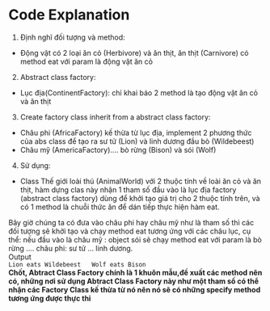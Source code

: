 ﻿# Code Explanation
1. Định nghĩ đối tượng và method: 
- Động vật có 2 loại ăn cỏ (Herbivore) và ăn thịt, ăn thịt (Carnivore) có method eat với param là động vật ăn cỏ

2. Abstract class factory: 
- Lục địa(ContinentFactory): chỉ khai báo 2 method là tạo động vật ăn cỏ và ăn thịt

3. Create factory class inherit from a abstract class factory:
- Châu phi (AfricaFactory) kế thừa từ lục địa, implement 2 phương thức của abs class để tạo ra sư tử (Lion) và linh dương đầu bò (Wildebeest)
- Châu mỹ (AmericaFactory).... bò rừng (Bison) và sói (Wolf)

4. Sử dụng:
- Class Thế giới loài thú (AnimalWorld)  với 2 thuộc tính về loài ăn cỏ và ăn thịt, hàm dựng clas này nhận 
1 tham số đầu vào là lục địa factory (abstract class factory) dùng để khởi tạo giá trị cho 2 thuộc tính trên, và có 
1 method là chuỗi thức ăn để dán tiếp thực hiện hàm eat.

Bây giờ chúng ta có đưa vào châu phi hay châu mỹ như là tham số thì các đối tượng sẽ khởi tạo và chạy 
method eat tương ứng với các châu lục, cụ thể:
nếu đầu vào là châu mỹ : object sói sẽ chạy method eat với param là bò rừng
.... châu phi: sư tử ... linh dương.  
Output  
`Lion eats Wildebeest  
Wolf eats Bison`  
**Chốt, Abtract Class Factory chính là 1 khuôn mẫu,đề xuất các method nên có, những nơi sử dụng Abtract Class Factory này như một tham số
có thể nhận các Factory Class kế thừa từ nó nên nó sẽ có những specify method tương ứng được thực thi**
